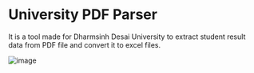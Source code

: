 # University PDF Parser
It is a tool made for Dharmsinh Desai University to extract student result data from PDF file and convert it to excel files.

![image](https://user-images.githubusercontent.com/14253195/72009847-b60f2200-327c-11ea-9686-159db8d2e094.png)

